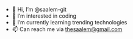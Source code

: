 - 👋 Hi, I’m @saalem-git
- 👀 I’m interested in coding
- 🌱 I’m currently learning trending technologies 
- 📫 Can reach me via thesaalem@gmail.com

<!---
saalem-git/saalem-git is a ✨ special ✨ repository because its `README.md` (this file) appears on your GitHub profile.
You can click the Preview link to take a look at your changes.
--->
